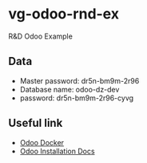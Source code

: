 # vg-odoo-rnd-ex
R&amp;D Odoo Example


## Data

- Master password: dr5n-bm9m-2r96
- Database name: odoo-dz-dev
- password: dr5n-bm9m-2r96-cyvg

## Useful link
- [Odoo Docker](https://hub.docker.com/_/odoo/)
- [Odoo Installation Docs](https://www.odoo.com/documentation/17.0/administration/install.html)